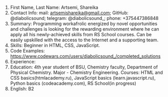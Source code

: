 1. First Name, Last Name: Artsemi, Shareika
2. Contact Info: mail: artsemishareika@gmail.com; GitHub: @diabolicsound; telegram: @diabolicsound_; phone: +375447386848 
3. Summary: Programming workafrolic energized by novel opportunities and challenges is looking for the rewarding environment where he can apply all his newly-achieved skills from RS School courses. Can be easily upskilled with the access to the Internet and a supporting team.
4. Skills: Beginner in HTML, CSS, JavaScript.
5. Code Examples: https://www.codewars.com/users/diabolicsound_/completed_solutions 
6. Experience: 
7. Education: 4th year student of BSU, Chemistry faculty, Department of Physical Chemistry. Major - Chemistry Engineering. 
 Courses: HTML and CSS basics(htmlacademy.ru), JavaScript basics (learn.javascript.ru), Python basics (codeacademy.com), RS School(in progress)
8. English: B2 
